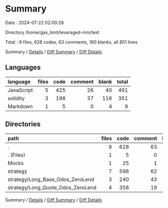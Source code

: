 # Summary

Date : 2024-07-22 02:00:28

Directory /home/gas_limit/leveraged-mm/test

Total : 9 files,  628 codes, 63 comments, 160 blanks, all 851 lines

Summary / [Details](details.md) / [Diff Summary](diff.md) / [Diff Details](diff-details.md)

## Languages
| language | files | code | comment | blank | total |
| :--- | ---: | ---: | ---: | ---: | ---: |
| JavaScript | 5 | 425 | 26 | 40 | 491 |
| solidity | 3 | 198 | 37 | 116 | 351 |
| Markdown | 1 | 5 | 0 | 4 | 9 |

## Directories
| path | files | code | comment | blank | total |
| :--- | ---: | ---: | ---: | ---: | ---: |
| . | 9 | 628 | 63 | 160 | 851 |
| . (Files) | 1 | 5 | 0 | 4 | 9 |
| Mocks | 1 | 25 | 1 | 13 | 39 |
| strategy | 7 | 598 | 62 | 143 | 803 |
| strategy/Long_Base_Odos_ZeroLend | 3 | 240 | 43 | 63 | 346 |
| strategy/Long_Quote_Odos_ZeroLend | 4 | 358 | 19 | 80 | 457 |

Summary / [Details](details.md) / [Diff Summary](diff.md) / [Diff Details](diff-details.md)